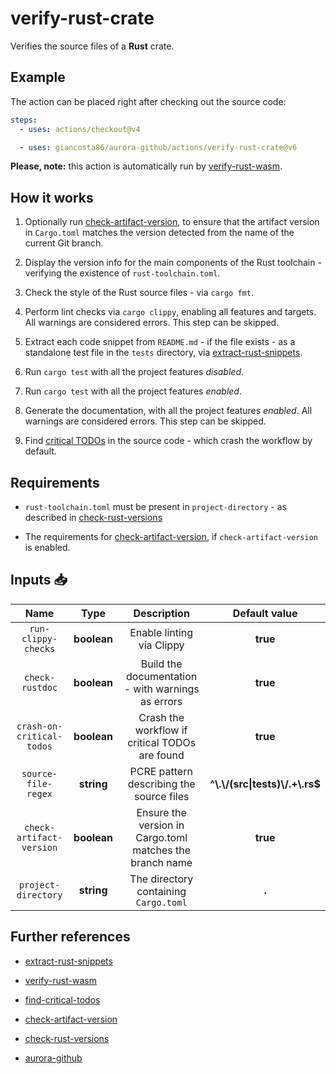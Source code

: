 # verify-rust-crate

Verifies the source files of a **Rust** crate.

## Example

The action can be placed right after checking out the source code:

```yaml
steps:
  - uses: actions/checkout@v4

  - uses: giancosta86/aurora-github/actions/verify-rust-crate@v6
```

**Please, note:** this action is automatically run by [verify-rust-wasm](../verify-rust-wasm/README.md).

## How it works

1. Optionally run [check-artifact-version](../check-artifact-version/README.md), to ensure that the artifact version in `Cargo.toml` matches the version detected from the name of the current Git branch.

1. Display the version info for the main components of the Rust toolchain - verifying the existence of `rust-toolchain.toml`.

1. Check the style of the Rust source files - via `cargo fmt`.

1. Perform lint checks via `cargo clippy`, enabling all features and targets. All warnings are considered errors. This step can be skipped.

1. Extract each code snippet from `README.md` - if the file exists - as a standalone test file in the `tests` directory, via [extract-rust-snippets](../extract-rust-snippets/README.md).

1. Run `cargo test` with all the project features _disabled_.

1. Run `cargo test` with all the project features _enabled_.

1. Generate the documentation, with all the project features _enabled_. All warnings are considered errors. This step can be skipped.

1. Find [critical TODOs](../find-critical-todos/README.md) in the source code - which crash the workflow by default.

## Requirements

- `rust-toolchain.toml` must be present in `project-directory` - as described in [check-rust-versions](../check-rust-versions/README.md)

- The requirements for [check-artifact-version](../check-artifact-version/README.md), if `check-artifact-version` is enabled.

## Inputs 📥

|           Name            |    Type     |                       Description                        |           Default value            |
| :-----------------------: | :---------: | :------------------------------------------------------: | :--------------------------------: |
|    `run-clippy-checks`    | **boolean** |                Enable linting via Clippy                 |              **true**              |
|      `check-rustdoc`      | **boolean** |    Build the documentation - with warnings as errors     |              **true**              |
| `crash-on-critical-todos` | **boolean** |      Crash the workflow if critical TODOs are found      |              **true**              |
|    `source-file-regex`    | **string**  |         PCRE pattern describing the source files         | **^\\.\\/(src\|tests)\\/.+\\.rs$** |
| `check-artifact-version`  | **boolean** | Ensure the version in Cargo.toml matches the branch name |              **true**              |
|    `project-directory`    | **string**  |          The directory containing `Cargo.toml`           |               **.**                |

## Further references

- [extract-rust-snippets](../extract-rust-snippets/README.md)

- [verify-rust-wasm](../verify-rust-wasm/README.md)

- [find-critical-todos](../find-critical-todos/README.md)

- [check-artifact-version](../check-artifact-version/README.md)

- [check-rust-versions](../check-rust-versions/README.md)

- [aurora-github](../../README.md)
